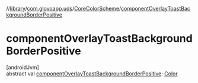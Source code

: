 //[library](../../../index.md)/[com.glovoapp.uds](../index.md)/[CoreColorScheme](index.md)/[componentOverlayToastBackgroundBorderPositive](component-overlay-toast-background-border-positive.md)

# componentOverlayToastBackgroundBorderPositive

[androidJvm]\
abstract val [componentOverlayToastBackgroundBorderPositive](component-overlay-toast-background-border-positive.md): [Color](https://developer.android.com/reference/kotlin/androidx/compose/ui/graphics/Color.html)
